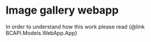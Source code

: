 # Image gallery webapp

In order to understand how this work please read {@link BCAPI.Models.WebApp.App}
